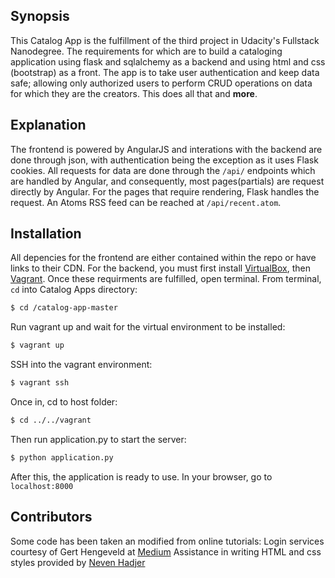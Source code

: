 ## Synopsis

This Catalog App is the fulfillment of the third project in Udacity's Fullstack Nanodegree. The requirements for which are to build a cataloging application using flask and sqlalchemy as a backend and using html and css (bootstrap) as a front. The app is to take user authentication and keep data safe; allowing only authorized users to perform CRUD operations on data for which they are the creators. This does all that and **more**.

## Explanation

The frontend is powered by AngularJS and interations with the backend are done through json, with authentication being the exception as it uses Flask cookies. All requests for data are done through the `/api/` endpoints which are handled by Angular, and consequently, most pages(partials) are request directly by Angular. For the pages that require rendering, Flask handles the request. 
An Atoms RSS feed can be reached at `/api/recent.atom`.

## Installation

All depencies for the frontend are either contained within the repo or have links to their CDN. For the backend, you must first install [VirtualBox](https://www.virtualbox.org/), then [Vagrant](https://www.vagrantup.com/). Once these requirments are fulfilled, open terminal. From terminal, `cd` into Catalog Apps directory:
```sh
$ cd /catalog-app-master
```
Run vagrant up and wait for the virtual environment to be installed:
```sh
$ vagrant up
```
SSH into the vagrant environment:
```sh
$ vagrant ssh
```
Once in, cd to host folder:
```sh
$ cd ../../vagrant
```
Then run application.py to start the server:
```sh
$ python application.py
```
After this, the application is ready to use. In your browser, go to `localhost:8000`

## Contributors 

Some code has been taken an modified from online tutorials:
Login services courtesy of Gert Hengeveld at [Medium](https://medium.com/opinionated-angularjs/techniques-for-authentication-in-angularjs-applications-7bbf0346acec)
Assistance in writing HTML and css styles provided by [Neven Hadjer](https://github.com/nevenhajder)

